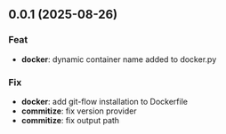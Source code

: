 ## 0.0.1 (2025-08-26)

### Feat

- **docker**: dynamic container name added to docker.py

### Fix

- **docker**: add git-flow installation to Dockerfile
- **commitize**: fix version provider
- **commitize**: fix output path

